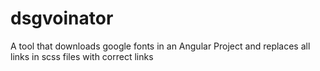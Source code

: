 # dsgvoinator
A tool that downloads google fonts in an Angular Project and replaces all links in scss files with correct links

